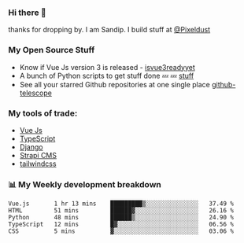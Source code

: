 ### Hi there 👋

thanks for dropping by.
I am Sandip. I build stuff at [@Pixeldust](github.com/pixeldust-in/)

###  **My Open Source Stuff**

 - Know if Vue Js version 3 is released -  [isvue3readyyet](https://github.com/sandiprb/isvue3readyyet)
 - A bunch of Python scripts to get stuff done 💤 💤 [stuff](https://github.com/sandiprb/stuff)
 - See all your starred Github repositories at one single place [github-telescope](https://github.com/sandiprb/github-telescope)



###  **My tools of trade:**
 - [Vue Js](https://github.com/vuejs/vue/)
 - [TypeScript](https://github.com/microsoft/TypeScript)
 - [Django](github.com/django/django)
 - [Strapi CMS](github.com/strapi/strapi)
 - [tailwindcss](https://github.com/tailwindlabs/tailwindcss)


###  📊 **My Weekly development breakdown**
<!--START_SECTION:waka-->
```text
Vue.js       1 hr 13 mins    █████████▒░░░░░░░░░░░░░░░   37.49 % 
HTML         51 mins         ██████▓░░░░░░░░░░░░░░░░░░   26.16 % 
Python       48 mins         ██████▒░░░░░░░░░░░░░░░░░░   24.90 % 
TypeScript   12 mins         █▓░░░░░░░░░░░░░░░░░░░░░░░   06.56 % 
CSS          5 mins          ▓░░░░░░░░░░░░░░░░░░░░░░░░   03.06 % 
```
<!--END_SECTION:waka-->
